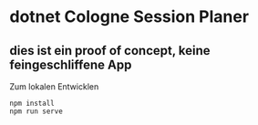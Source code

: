 # dotnet Cologne Session Planer

## dies ist ein proof of concept, keine feingeschliffene App

Zum lokalen Entwicklen
```
npm install
npm run serve
```

